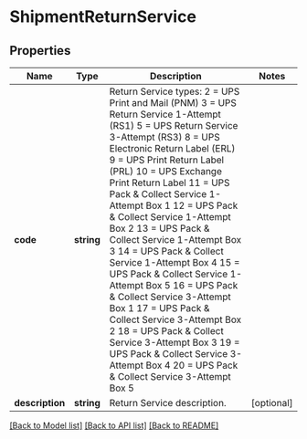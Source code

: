 # ShipmentReturnService

## Properties
Name | Type | Description | Notes
------------ | ------------- | ------------- | -------------
**code** | **string** | Return Service types:   2 &#x3D; UPS Print and Mail (PNM)  3 &#x3D; UPS Return Service 1-Attempt (RS1)  5 &#x3D; UPS Return Service 3-Attempt (RS3)  8 &#x3D; UPS Electronic Return Label (ERL)  9 &#x3D; UPS Print Return Label (PRL)  10 &#x3D; UPS Exchange Print Return Label  11 &#x3D; UPS Pack &amp; Collect Service 1-Attempt Box 1  12 &#x3D; UPS Pack &amp; Collect Service 1-Attempt Box 2  13 &#x3D; UPS Pack &amp; Collect Service 1-Attempt Box 3  14 &#x3D; UPS Pack &amp; Collect Service 1-Attempt Box 4  15 &#x3D; UPS Pack &amp; Collect Service 1-Attempt Box 5  16 &#x3D; UPS Pack &amp; Collect Service 3-Attempt Box 1  17 &#x3D; UPS Pack &amp; Collect Service 3-Attempt Box 2  18 &#x3D; UPS Pack &amp; Collect Service 3-Attempt Box 3  19 &#x3D; UPS Pack &amp; Collect Service 3-Attempt Box 4  20 &#x3D; UPS Pack &amp; Collect Service 3-Attempt Box 5 | 
**description** | **string** | Return Service description. | [optional] 

[[Back to Model list]](../../README.md#documentation-for-models) [[Back to API list]](../../README.md#documentation-for-api-endpoints) [[Back to README]](../../README.md)

